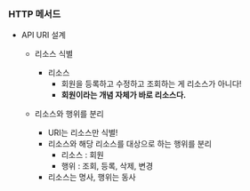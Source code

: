 ### HTTP 메서드

* API URI 설계
  * 리소스 식별
    * 리소스
      * 회원을 등록하고 수정하고 조회하는 게 리소스가 아니다!
      * **회원이라는 개념 자체가 바로 리소스다.**

  * 리소스와 행위를 분리
    * URI는 리소스만 식별!
    * 리소스와 해당 리소스를 대상으로 하는 행위를 분리
      * 리소스 : 회원
      * 행위 : 조회, 등록, 삭제, 변경
    * 리소스는 명사, 행위는 동사
